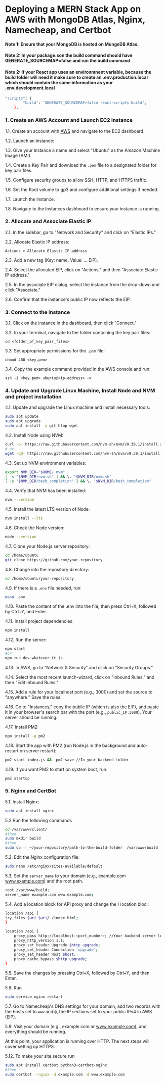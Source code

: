 # Deploying a MERN Stack App on AWS with MongoDB Atlas, Nginx, Namecheap, and Certbot

#### Note 1: Ensure that your MongoDB is hosted on MongoDB Atlas.

#### Note 2: In your package.son the build command should have GENERATE_SOURCEMAP=false and run the build command

#### Note 2: If your React app uses an environmnent variable, because the build folder will need it make sure to create an .env.production.local which should contain the same information as your .env.development.local

```bash
"scripts": {
        "build": "GENERATE_SOURCEMAP=false react-scripts build",
    },
```

### 1. Create an AWS Account and Launch EC2 Instance

1.1. Create an account with [AWS](https://aws.amazon.com/) and navigate to the EC2 dashboard.

1.2. Launch an instance:

1.3. Give your instance a name and select "Ubuntu" as the Amazon Machine Image (AMI).

1.4. Create a Key Pair and download the `.pem` file to a designated folder for key pair files.

1.5. Configure security groups to allow SSH, HTTP, and HTTPS traffic.

1.6. Set the Root volume to gp3 and configure additional settings if needed.

1.7. Launch the instance.

1.8. Navigate to the Instances dashboard to ensure your instance is running.

### 2. Allocate and Associate Elastic IP

2.1. In the sidebar, go to "Network and Security" and click on "Elastic IPs."

2.2. Allocate Elastic IP address:
 ```
 Actions > Allocate Elastic IP address
 ```

2.3. Add a new tag (Key: name, Value: ... EIP).

2.4. Select the allocated EIP, click on "Actions," and then "Associate Elastic IP address."

2.5. In the associate EIP dialog, select the instance from the drop-down and click "Associate."

2.6. Confirm that the instance's public IP now reflects the EIP.

### 3. Connect to the Instance

3.1. Click on the instance in the dashboard, then click "Connect."

3.2. In your terminal, navigate to the folder containing the key pair files:
 ```
 cd <folder_of_key_pair_files>
 ```

3.3. Set appropriate permissions for the `.pem` file:
 ```
 chmod 400 <key.pem>
 ```

3.4. Copy the example command provided in the AWS console and run:
 ```
 ssh -i <key.pem> ubuntu@<ip-address> -v
 ```

### 4. Update and Upgrade Linux Machine, Install Node and NVM and project installation

4.1. Update and upgrade the Linux machine and install necessary tools:
 ```bash
 sudo apt update
 sudo apt upgrade
 sudo apt install -y git htop wget
 ```

4.2. Install Node using NVM:
 ```bash
 curl -o- https://raw.githubusercontent.com/nvm-sh/nvm/v0.39.1/install.sh | bash
 # or
 wget -qO- https://raw.githubusercontent.com/nvm-sh/nvm/v0.39.1/install.sh | bash
 ```

4.3. Set up NVM environment variables:
 ```bash
 export NVM_DIR="$HOME/.nvm"
 [ -s "$NVM_DIR/nvm.sh" ] && \. "$NVM_DIR/nvm.sh"
 [ -s "$NVM_DIR/bash_completion" ] && \. "$NVM_DIR/bash_completion"
 ```

4.4. Verify that NVM has been installed:
 ```bash
 nvm --version
 ```

4.5. Install the latest LTS version of Node:
 ```bash
 nvm install --lts
 ```

4.6. Check the Node version:
 ```bash
 node --version
 ```

4.7. Clone your Node.js server repository:
 ```bash
 cd /home/ubuntu
 git clone https://github.com/your-repository
 ```

4.8. Change into the repository directory:
 ```bash
 cd /home/ubuntu/your-repository
 ```

4.9. If there is a `.env` file needed, run:
 ```bash
 nano .env
 ```

4.10. Paste the content of the .env into the file, then press Ctrl+X, followed by Ctrl+Y, and Enter.

4.11. Install project dependencies:
 ```bash
 npm install
 ```

4.12. Run the server:
 ```bash
 npm start
#or
npm run dev whatever it is
 ```

4.13. In AWS, go to "Network & Security" and click on "Security Groups."

4.14. Select the most recent launch-wizard, click on "Inbound Rules," and then "Edit Inbound Rules."

4.15. Add a rule for your localhost port (e.g., 3000) and set the source to "anywhere." Save the rules.

4.16. Go to "Instances," copy the public IP (which is also the EIP), and paste it in your browser's search bar with the port (e.g., `public_IP:3000`). Your server should be running.

4.17. Install PM2:
 ```bash
 npm install -g pm2
 ```

4.18. Start the app with PM2 (run Node.js in the background and auto-restart on server restart):
 ```bash
 pm2 start index.js &&  pm2 save //In your backend folder
 ```

4.19. If you want PM2 to start on system boot, run:
 ```bash
 pm2 startup
 ```
### 5. Nginx and CertBot

5.1. Install Nginx:
 ```bash
 sudo apt install nginx
 ```

5.2 Run the following commands
```bash
cd /var/www/client/
#then
sudo mkdir build
#then
sudo cp -r ~/your-repository/path-to-the-build-folder  /var/www/build
```

5.2. Edit the Nginx configuration file:
 ```bash
 sudo nano /etc/nginx/sites-available/default
 ```

5.3. Set the `server_name` to your domain (e.g., example.com www.example.com) and the root path.
```bash
root /var/www/build;
server_name example.com www.example.com;
```

5.4. Add a location block for API proxy and change the / location blocl:
 ```bash
location /api {
try_files $uri $uri/ /index.html;
}

 location /api {
     proxy_pass http://localhost:<port_number>; //Your backend server localhost
     proxy_http_version 1.1;
     proxy_set_header Upgrade $http_upgrade;
     proxy_set_header Connection 'upgrade';
     proxy_set_header Host $host;
     proxy_cache_bypass $http_upgrade;
 }
 ```

5.5. Save the changes by pressing Ctrl+X, followed by Ctrl+Y, and then Enter.

5.6. Run
 ```bash
 sudo service nginx restart
 ```

5.7. Go to Namecheap's DNS settings for your domain, add two records with the hosts set to `www` and `@`, the IP sections set to your public IPv4 in AWS (EIP).

5.8. Visit your domain (e.g., example.com or www.example.com), and everything should be running.

At this point, your application is running over HTTP. The next steps will cover setting up HTTPS.

5.12. To make your site secure run
```bash
sudo apt install certbot python3-certbot-nginx
#then
sudo certbot --nginx -d example.com -d www.example.com
```
